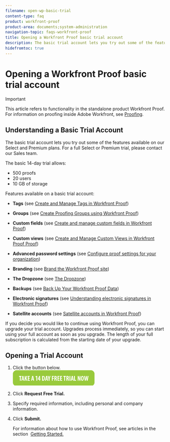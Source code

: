 ```yaml
---
filename: open-wp-basic-trial
content-type: faq
product: workfront-proof
product-area: documents;system-administration
navigation-topic: faqs-workfront-proof
title: Opening a Workfront Proof basic trial account
description: The basic trial account lets you try out some of the features available on our Select and Premium plans. For a full Select or Premium trial, please contact our Sales team.
hidefromtoc: true
---
```


# Opening a Workfront Proof basic trial account

>[!IMPORTANT]
>
>This article refers to functionality in the standalone product Workfront Proof. For information on proofing inside Adobe Workfront, see [Proofing](../../../review-and-approve-work/proofing/proofing.md).

## Understanding a Basic Trial Account

The basic trial account lets you try out some of the features available on our Select and Premium plans. For a full Select or Premium trial, please contact our Sales team.

The basic 14-day trial allows:

* 500 proofs
* 20 users
* 10 GB of storage

Features available on a basic trial account:

* **Tags** (see [Create and Manage Tags in Workfront Proof](../../../workfront-proof/wp-work-proofsfiles/organize-your-work/create-and-manage-tags.md))

* **Groups**&nbsp;(see [Create Proofing Groups using Workfront Proof](../../../workfront-proof/wp-mnguserscontacts/groups/create-proofing-groups.md))

* **Custom fields**&nbsp;(see [Create and manage custom fields in Workfront Proof](../../../workfront-proof/wp-acct-admin/account-settings/create-and-manage-custom-fields.md))

* **Custom views**&nbsp;(see [Create and Manage Custom Views in Workfront Proof Proof](../../../workfront-proof/wp-work-proofsfiles/manage-your-work/create-and-manage-custom-views.md))

* **Advanced password settings**&nbsp;(see [Configure proof settings for your organization](../../../administration-and-setup/manage-workfront/configure-proofing/configure-proofing-organization.md))

* **Branding**&nbsp;(see [Brand the Workfront Proof site](../../../workfront-proof/wp-acct-admin/branding/brand-wp-site.md))

* **The Dropzone**&nbsp;(see [The Dropzone](../../../workfront-proof/wp-work-proofsfiles/create-proofs-and-files/dropzone.md))

* **Backups**&nbsp;(see [Back Up Your Workfront Proof Data](../../../workfront-proof/wp-work-proofsfiles/organize-your-work/back-up-data.md))

* **Electronic signatures** (see [Understanding electronic signatures in Workfront Proof](../../../workfront-proof/wp-acct-admin/managing-security/electronic-sigs-in-wp.md))

* **Satellite accounts**&nbsp;(see [Satellite accounts in Workfront Proof](../../../workfront-proof/wp-acct-admin/satellite-accounts/sat-accts-in-wp.md))

If you decide you would like to continue using Workfront Proof, you can upgrade your trial account.&nbsp;Upgrades process immediately, so you can start using your full account as soon as you upgrade.&nbsp;The length of your full subscription is calculated from the starting date of your upgrade.

## Opening a Trial Account

1. Click the&nbsp;button below.  
   [ ![](assets/take-a-14-day-free-trial-now-button.png)](https://www.proofhq.com/html/free-trial.html)

1. Click&nbsp;**Request Free Trial.**
1. Specify required information, including personal and company information.
1. Click&nbsp;**Submit.**

   For information about how to use Workfront Proof, see articles in the section&nbsp; [Getting Started.](https://support.workfront.com/hc/en-us/categories/115000591168-PHQ-Getting-Started)


